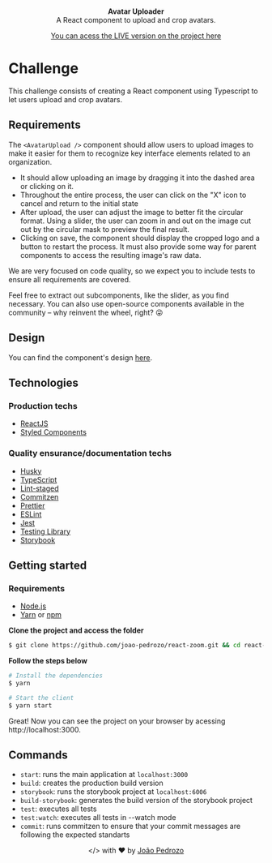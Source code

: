 <p align="center">
    <br />
    <strong>Avatar Uploader</strong>
    <br />
    A React component to upload and crop avatars.
</p>

<p align="center">
  <a href="react-zoom.vercel.app" target="_blank"> You can acess the LIVE  version on the project here</a>
</p>

# Challenge

This challenge consists of creating a React component using Typescript to let users upload and crop avatars.

## Requirements

The `<AvatarUpload />` component should allow users to upload images to make it easier for them to recognize key interface elements related to an organization.

- It should allow uploading an image by dragging it into the dashed area or clicking on it.
- Throughout the entire process, the user can click on the "X" icon to cancel and return to the initial state
- After upload, the user can adjust the image to better fit the circular format. Using a slider, the user can zoom in and out on the image cut out by the circular mask to preview the final result.
- Clicking on save, the component should display the cropped logo and a button to restart the process. It must also provide some way for parent components to access the resulting image's raw data.

We are very focused on code quality, so we expect you to include tests to ensure all requirements are covered.

Feel free to extract out subcomponents, like the slider, as you find necessary. You can also use open-source components available in the community – why reinvent the wheel, right? 😜

## Design

You can find the component's design [here](https://www.figma.com/file/aiiSV722MgNFBy0WqgfeQL/Challenges?node-id=1%3A19).

## Technologies

### Production techs

- [ReactJS](https://reactjs.org/)
- [Styled Components](https://styled-components.com/)

### Quality ensurance/documentation techs

- [Husky](https://typicode.github.io/husky/#/)
- [TypeScript](https://www.typescriptlang.org/)
- [Lint-staged](https://github.com/okonet/lint-staged)
- [Commitzen](https://github.com/commitizen/cz-cli)
- [Prettier](https://prettier.io/)
- [ESLint](https://eslint.org/)
- [Jest](https://jestjs.io/pt-BR/)
- [Testing Library](https://testing-library.com/)
- [Storybook](https://storybook.js.org/)

## Getting started

### Requirements

- [Node.js](https://nodejs.org/en/)
- [Yarn](https://classic.yarnpkg.com/) or [npm](https://www.npmjs.com/)

**Clone the project and access the folder**

```bash
$ git clone https://github.com/joao-pedrozo/react-zoom.git && cd react-zoom
```

**Follow the steps below**

```bash
# Install the dependencies
$ yarn

# Start the client
$ yarn start
```

Great! Now you can see the project on your browser by acessing http://localhost:3000.

## Commands

- `start`: runs the main application at `localhost:3000`
- `build`: creates the production build version
- `storybook`: runs the storybook project at `localhost:6006`
- `build-storybook`: generates the build version of the storybook project
- `test`: executes all tests
- `test:watch`: executes all tests in --watch mode
- `commit`: runs commitzen to ensure that your commit messages are following the expected standarts

<p align="center">
   &lt;/&gt; with ❤️ by <a href="https://linkedin.com/in/joão-pedrozo">João Pedrozo</a>
</p>
